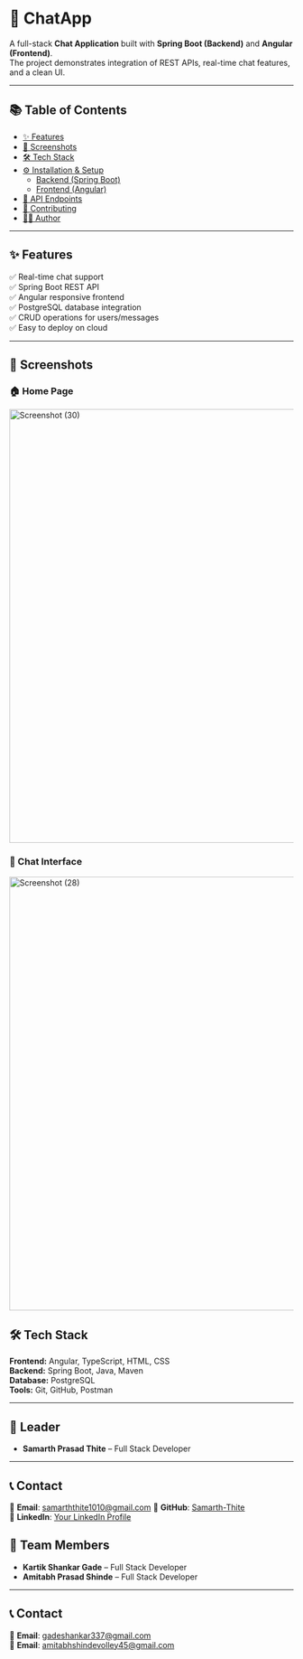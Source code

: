 # 💬 ChatApp

A full-stack **Chat Application** built with **Spring Boot (Backend)** and **Angular (Frontend)**.  
The project demonstrates integration of REST APIs, real-time chat features, and a clean UI.  

---

## 📚 Table of Contents
- [✨ Features](#-features)
- [📸 Screenshots](#-screenshots)
- [🛠️ Tech Stack](#️-tech-stack)
- [⚙️ Installation & Setup](#️-installation--setup)
  - [Backend (Spring Boot)](#backend-spring-boot)
  - [Frontend (Angular)](#frontend-angular)
- [📡 API Endpoints](#-api-endpoints)
- [🤝 Contributing](#-contributing)
- [👨‍💻 Author](#-author)

---

## ✨ Features
✅ Real-time chat support  
✅ Spring Boot REST API  
✅ Angular responsive frontend  
✅ PostgreSQL database integration  
✅ CRUD operations for users/messages  
✅ Easy to deploy on cloud  

---

## 📸 Screenshots

### 🏠 Home Page
<img width="1366" height="768" alt="Screenshot (30)" src="https://github.com/user-attachments/assets/d370f77f-bab2-4e48-aa01-49819d8dba72" />

### 💬 Chat Interface


<img width="1366" height="768" alt="Screenshot (28)" src="https://github.com/user-attachments/assets/f663e77c-da36-4ea9-b538-801b4144d8a2" />


## 🛠️ Tech Stack

**Frontend:** Angular, TypeScript, HTML, CSS  
**Backend:** Spring Boot, Java, Maven  
**Database:** PostgreSQL  
**Tools:** Git, GitHub, Postman  

---
## 👥 Leader
- **Samarth Prasad Thite** – Full Stack Developer

---

## 📞 Contact
📧 **Email**: samarththite1010@gmail.com 
🔗 **GitHub**: [Samarth-Thite](https://github.com/Samarth-Thite)  
💼 **LinkedIn**: [Your LinkedIn Profile](https://www.linkedin.com/)  

   
## 👥 Team Members
- **Kartik Shankar Gade** – Full Stack Developer
- **Amitabh Prasad Shinde** – Full Stack Developer
---
## 📞 Contact
📧 **Email**: gadeshankar337@gmail.com  
📧 **Email**: amitabhshindevolley45@gmail.com

